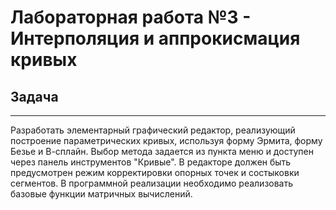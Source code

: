 # Лабораторная работа №3 - Интерполяция и аппрокисмация кривых

## Задача

---

Разработать элементарный графический редактор, реализующий построение параметрических кривых,
используя форму Эрмита, форму Безье и В-сплайн. Выбор метода задается из пункта меню и доступен
через панель инструментов "Кривые". В редакторе должен быть предусмотрен режим корректировки
опорных точек и состыковки сегментов. В программной реализации необходимо реализовать
базовые функции матричных вычислений.